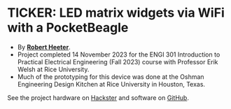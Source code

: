 # **TICKER: LED matrix widgets via WiFi with a PocketBeagle**
- By **[Robert Heeter](https://github.com/rcheeter)**.
- Project completed 14 November 2023 for the ENGI 301 Introduction to Practical Electrical Engineering (Fall 2023) course with Professor Erik Welsh at Rice University.
- Much of the prototyping for this device was done at the Oshman Engineering Design Kitchen at Rice University in Houston, Texas.

See the project hardware on [Hackster](https://www.hackster.io/rcheeter/ticker-led-matrix-widgets-via-wifi-with-a-pocketbeagle-edd915) and software on [GitHub](http://github.com/rcheeter/ticker).